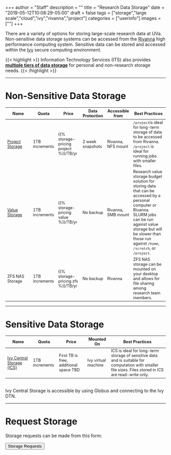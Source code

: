 +++
author = "Staff"
description = ""
title = "Research Data Storage"
date = "2019-05-12T10:08:29-05:00"
draft = false
tags = ["storage","large scale","cloud","ivy","rivanna","project"]
categories = ["userinfo"]
images = [""]
+++


<p class="lead">There are a variety of options for storing large-scale research data at UVa. Non-sensitive data storage systems can be accessed from the <a href="/userinfo/rivanna/overview/">Rivanna</a> high performance computing system. Sensitive data can be stored and accessed within the <a href="/userinfo/ivy/">Ivy</a> secure computing environment.</p>


{{< highlight >}}
  Information Technology Services (ITS) also provides <a href="https://virginia.service-now.com/its?id=kb_article&sys_id=2ca18093db7ac744f032f1f51d9619eb" target="_new"><b>multiple tiers of data storage</b></a> for personal and non-research storage needs.</alert>
{{< /highlight >}}


<style type="text/css">
.tg  {border-collapse:collapse;border-spacing:0;border-color:#ccc;}
.tg td{font-family:Arial, sans-serif;font-size:14px;padding:10px 5px;border-style:solid;border-width:0px;overflow:hidden;word-break:normal;border-color:#ccc;color:#333;background-color:#fff;}
.tg th{font-family:Arial, sans-serif;font-size:14px;font-weight:normal;padding:10px 5px;border-style:solid;border-width:0px;overflow:hidden;word-break:normal;border-color:#ccc;color:#333;background-color:#f0f0f0;}
.tg .tg-hy9w{background-color:#eceeef;border-color:inherit;vertical-align:top}
.tg .tg-dc35{background-color:#f9f9f9;border-color:inherit;vertical-align:top}
.tg .tg-0qmj{font-weight:bold;background-color:#eceeef;border-color:inherit;vertical-align:top}
</style>

- - -

# Non-Sensitive Data Storage

<table class="table table-striped table-sm" style="font-size:90%;">
  <thead class="thead-dark">
  <tr>
    <th class="" style="width:16%;">Name</th>
    <th class="">Quota</th>
    <th class="">Price</th>
    <th class="">Data Protection</th>
    <th class="">Accessible from</th>
    <th class="">Best Practices</th>
  </tr>
  </thead>
  <tbody>
  <tr>
    <td class=""><a href="/userinfo/storage/non-sensitive-data/#project">Project Storage</a></td> 
    <td class="">1TB increments</td>
    <td class="">{{% storage-pricing project %}}/TB/yr</td>
    <td class="">2 week snapshots</td>
    <td class="">Rivanna, NFS mount</td>
    <td class=""><code>/project</code>is ideal for long-term storage of data to be accessed from Rivanna. <code>/project</code> is ideal for running jobs with smaller files.</td>
  </tr>
  <tr>
    <td class=""><a href="/userinfo/storage/research-value">Value Storage</a></td>  
    <td class="">1TB increments</td>
    <td class="">{{% storage-pricing value %}}/TB/yr</td>
    <td class="">No backup</td>
    <td class="">Rivanna, SMB mount</td>
    <td class="">Research value storage budget solution for storing data that can be accessed by a personal computer or Rivanna. SLURM jobs can be run against value storage but will be slower than those run against <code>/home</code>, <code>/scratch</code>, or <code>/project</code>.</td>
  </tr>
  <tr>
    <td class="">ZFS NAS Storage</td>  
    <td class="">1TB increments</td>
    <td class="">{{% storage-pricing zfs %}}/TB/yr</td>
    <td class="">No backup</td>
    <td class="">Rivanna</td>
    <td class="">ZFS NAS storage can be mounted on your desktop and allows for file sharing among research team members.</td>
  </tr>
  </tbody>
</table>

- - -

# Sensitive Data Storage

<table class="table table-striped table-sm" style="font-size:90%;">
  <thead class="thead-dark">
    <tr>
      <th class="" style="width:16%;">Name</th>
      <th class="">Quota</th>
      <th class="">Price</th>
      <th class="">Mounted On</th>
      <th class="">Best Practices</th>
    </tr>
  </thead>
  <tbody>
    <tr>
      <td class=""><a href="/userinfo/storage/sensitive-data/#ivy-central-storage">Ivy Central Storage (ICS)</a></td>
      <td class="">1TB increments</td>
      <td class="">First TB is free, additional space TBD</td>
      <td class="">Ivy virtual machine</td>
      <td class="">ICS is ideal for long-term storage of sensitive data and is suitable for computation with smaller file sizes. Files stored in ICS are read-write only.</td>
    </tr>
  </tbody>
</table>

<br />
Ivy Central Storage is accessible by using Globus and connecting to the Ivy DTN.

- - -

# Request Storage

Storage requests can be made from this form:

[<button class="btn btn-success">Storage Requests</button>](https://auth.uvasomrc.io/site/storage.php)

